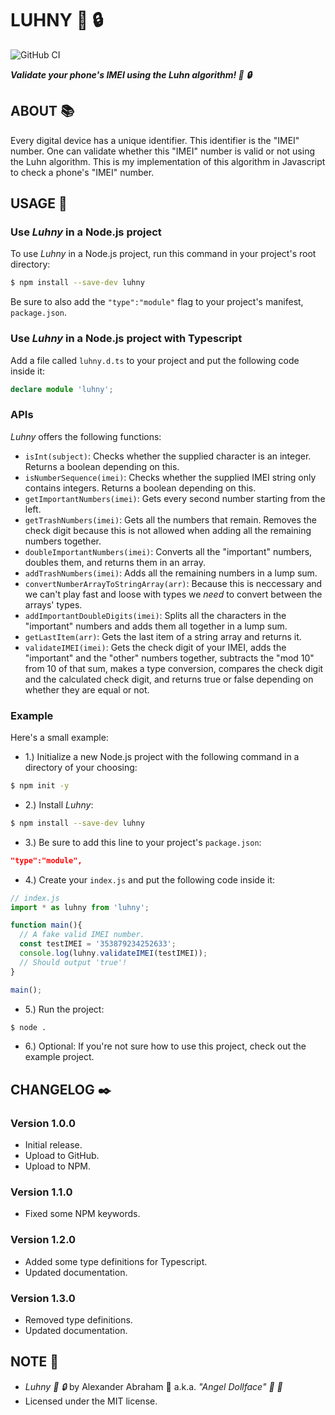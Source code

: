 # LUHNY :iphone: :lock:

![GitHub CI](https://github.com/angeldollface/luhny/actions/workflows/node.yml/badge.svg)

***Validate your phone's IMEI using the Luhn algorithm! :iphone: :lock:***

## ABOUT :books:

Every digital device has a unique identifier. This identifier is the "IMEI" number. One can validate whether this "IMEI" number is valid or not using the Luhn algorithm. This is my implementation of this algorithm in Javascript to check a phone's "IMEI" number.

## USAGE :hammer:

### Use *Luhny* in a Node.js project

To use *Luhny* in a Node.js project, run this command in your project's root directory:

```bash
$ npm install --save-dev luhny
```

Be sure to also add the `"type":"module"` flag to your project's manifest, `package.json`.

### Use *Luhny* in a Node.js project with Typescript

Add a file called `luhny.d.ts` to your project and put the following code inside it:

```Typescript
declare module 'luhny';
```

### APIs

*Luhny* offers the following functions:

- `isInt(subject)`: Checks whether the supplied character is an integer. Returns a boolean depending on this. 
- `isNumberSequence(imei)`: Checks whether the supplied IMEI string only contains integers. Returns a boolean depending on this. 
- `getImportantNumbers(imei)`: Gets every second number starting from the left.
- `getTrashNumbers(imei)`: Gets all the numbers that remain. Removes the check digit because this is not allowed when adding all the remaining numbers together.
- `doubleImportantNumbers(imei)`: Converts all the "important" numbers, doubles them, and returns them in an array.
- `addTrashNumbers(imei)`: Adds all the remaining numbers in a lump sum.
- `convertNumberArrayToStringArray(arr)`: Because this is neccessary and we can't play fast and loose with types we *need* to convert between the arrays' types. 
- `addImportantDoubleDigits(imei)`: Splits all the characters in the "important" numbers and adds them all together in a lump sum.
- `getLastItem(arr)`: Gets the last item of a string array and returns it.
- `validateIMEI(imei)`: Gets the check digit of your IMEI, adds the "important" and the "other" numbers together, subtracts the "mod 10" from 10 of that sum, makes a type conversion, compares the check digit and the calculated check digit, and returns true or false depending on whether they are equal or not.


### Example

Here's a small example:

- 1.) Initialize a new Node.js project with the following command in a directory of your choosing:

```bash
$ npm init -y 
```

- 2.) Install *Luhny*:

```bash
$ npm install --save-dev luhny
```

- 3.) Be sure to add this line to your project's `package.json`:

```JSON
"type":"module",
```

- 4.) Create your `index.js` and put the following code inside it:

```js
// index.js
import * as luhny from 'luhny';

function main(){
  // A fake valid IMEI number.
  const testIMEI = '353879234252633';
  console.log(luhny.validateIMEI(testIMEI));
  // Should output 'true'!
}

main();
```

- 5.) Run the project:

```bash
$ node .
```

- 6.) Optional: If you're not sure how to use this project, check out the example project.

## CHANGELOG :black_nib:

### Version 1.0.0

- Initial release.
- Upload to GitHub.
- Upload to NPM.

### Version 1.1.0

- Fixed some NPM keywords.

### Version 1.2.0

- Added some type definitions for Typescript.
- Updated documentation.

### Version 1.3.0

- Removed type definitions.
- Updated documentation.

## NOTE :scroll:

- *Luhny :iphone: :lock:* by Alexander Abraham :black_heart: a.k.a. *"Angel Dollface" :dolls: :ribbon:*
- Licensed under the MIT license.
